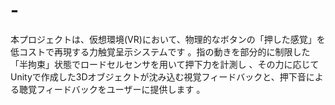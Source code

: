 # -
本プロジェクトは、仮想環境(VR)において、物理的なボタンの「押した感覚」を低コストで再現する力触覚呈示システムです 。指の動きを部分的に制限した「半拘束」状態でロードセルセンサを用いて押下力を計測し 、その力に応じてUnityで作成した3Dオブジェクトが沈み込む視覚フィードバックと、押下音による聴覚フィードバックをユーザーに提供します 。
